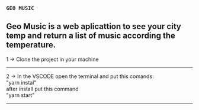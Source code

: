 ### `GEO MUSIC`
  Geo Music is a web aplicattion to see your city temp and return a list of music according the temperature.
   ------------------------------------------------------------------------------------------------------------------------------------------------------------------
  
  1 -> Clone the project in your machine
  
------------------------------------------------------------------------------------------------------------------------------------------------------------------
  
  2 -> In the VSCODE open the terminal and put this comands:                                                                                                         
    "yarn instal"                                                                                                                                                   
          after install put this command                                                                                                                             
     "yarn start"
     
 ------------------------------------------------------------------------------------------------------------------------------------------------------------------
